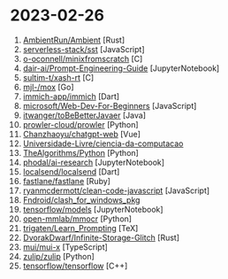 # 2023-02-26

1. [AmbientRun/Ambient](https://github.com/AmbientRun/Ambient "The multiplayer game engine") [Rust]
2. [serverless-stack/sst](https://github.com/serverless-stack/sst "💥 SST makes it easy to build full-stack serverless apps.") [JavaScript]
3. [o-oconnell/minixfromscratch](https://github.com/o-oconnell/minixfromscratch "Development and compilation setup for the book version of MINIX (3.1.0) on QEMU") [C]
4. [dair-ai/Prompt-Engineering-Guide](https://github.com/dair-ai/Prompt-Engineering-Guide "🐙 Guides, papers, lecture, and resources for prompt engineering") [JupyterNotebook]
5. [sultim-t/xash-rt](https://github.com/sultim-t/xash-rt "Fork of the Xash3D FWGS with a real-time path tracing") [C]
6. [mjl-/mox](https://github.com/mjl-/mox "modern full-featured open source secure mail server for low-maintenance self-hosted email") [Go]
7. [immich-app/immich](https://github.com/immich-app/immich "Self-hosted photo and video backup solution directly from your mobile phone.") [Dart]
8. [microsoft/Web-Dev-For-Beginners](https://github.com/microsoft/Web-Dev-For-Beginners "24 Lessons, 12 Weeks, Get Started as a Web Developer") [JavaScript]
9. [itwanger/toBeBetterJavaer](https://github.com/itwanger/toBeBetterJavaer "一份通俗易懂、风趣幽默的Java学习指南，内容涵盖Java基础、Java并发编程、Java虚拟机、Java企业级开发、Java面试等核心知识点。学Java，就认准Java程序员进阶之路😄") [Java]
10. [prowler-cloud/prowler](https://github.com/prowler-cloud/prowler "Prowler is an Open Source Security tool to perform Cloud Security best practices assessments, audits, incident response, continuous monitoring, hardening and forensics readiness. It contains hundreds of controls covering CIS, PCI-DSS, ISO27001, GDPR, HIPAA, FFIEC, SOC2, AWS FTR, ENS and custom security frameworks.") [Python]
11. [Chanzhaoyu/chatgpt-web](https://github.com/Chanzhaoyu/chatgpt-web "用 Express 和 Vue3 搭建的同时支持 openAI Key 和 网页 accessToken 的 ChatGPT 演示网页") [Vue]
12. [Universidade-Livre/ciencia-da-computacao](https://github.com/Universidade-Livre/ciencia-da-computacao "🎓 Um caminho para a educação autodidata em Ciência da Computação!") 
13. [TheAlgorithms/Python](https://github.com/TheAlgorithms/Python "All Algorithms implemented in Python") [Python]
14. [phodal/ai-research](https://github.com/phodal/ai-research "【🔞🔞🔞 内含不适合未成年人阅读的图片】基于我擅长的编程、绘画、写作展开的 AI 探索和总结：StableDiffusion 是一种强大的图像生成模型，能够通过对一张图片进行演化来生成新的图片。ChatGPT 是一个基于 Transformer 的语言生成模型，它能够自动为输入的主题生成合适的文章。而 Github Copilot 是一个智能编程助手，能够加速日常编程活动。") [JupyterNotebook]
15. [localsend/localsend](https://github.com/localsend/localsend "An open source cross-platform alternative to AirDrop") [Dart]
16. [fastlane/fastlane](https://github.com/fastlane/fastlane "🚀 The easiest way to automate building and releasing your iOS and Android apps") [Ruby]
17. [ryanmcdermott/clean-code-javascript](https://github.com/ryanmcdermott/clean-code-javascript "🛁 Clean Code concepts adapted for JavaScript") [JavaScript]
18. [Fndroid/clash_for_windows_pkg](https://github.com/Fndroid/clash_for_windows_pkg "A Windows/macOS GUI based on Clash") 
19. [tensorflow/models](https://github.com/tensorflow/models "Models and examples built with TensorFlow") [JupyterNotebook]
20. [open-mmlab/mmocr](https://github.com/open-mmlab/mmocr "OpenMMLab Text Detection, Recognition and Understanding Toolbox") [Python]
21. [trigaten/Learn_Prompting](https://github.com/trigaten/Learn_Prompting "") [TeX]
22. [DvorakDwarf/Infinite-Storage-Glitch](https://github.com/DvorakDwarf/Infinite-Storage-Glitch "ISG lets you use YouTube as cloud storage for ANY files, not just video") [Rust]
23. [mui/mui-x](https://github.com/mui/mui-x "MUI X: Advanced and powerful React components for complex use-cases.") [TypeScript]
24. [zulip/zulip](https://github.com/zulip/zulip "Zulip server and web application. Open-source team chat that helps teams stay productive and focused.") [Python]
25. [tensorflow/tensorflow](https://github.com/tensorflow/tensorflow "An Open Source Machine Learning Framework for Everyone") [C++]
